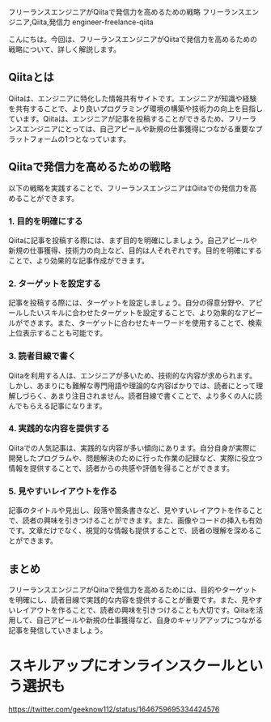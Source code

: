 フリーランスエンジニアがQiitaで発信力を高めるための戦略
フリーランスエンジニア,Qiita,発信力
engineer-freelance-qiita

こんにちは。今回は、フリーランスエンジニアがQiitaで発信力を高めるための戦略について、詳しく解説します。

## Qiitaとは

Qiitaは、エンジニアに特化した情報共有サイトです。エンジニアが知識や経験を共有することで、より良いプログラミング環境の構築や技術力の向上を目指しています。Qiitaは、エンジニアが記事を投稿することができるため、フリーランスエンジニアにとっては、自己アピールや新規の仕事獲得につながる重要なプラットフォームの1つとなっています。

## Qiitaで発信力を高めるための戦略

以下の戦略を実践することで、フリーランスエンジニアはQiitaでの発信力を高めることができます。

### 1. 目的を明確にする

Qiitaに記事を投稿する際には、まず目的を明確にしましょう。自己アピールや新規の仕事獲得、技術力の向上など、目的は人それぞれです。目的を明確にすることで、より効果的な記事作成ができます。

### 2. ターゲットを設定する

記事を投稿する際には、ターゲットを設定しましょう。自分の得意分野や、アピールしたいスキルに合わせたターゲットを設定することで、より効果的なアピールができます。また、ターゲットに合わせたキーワードを使用することで、検索上位表示することも可能です。

### 3. 読者目線で書く

Qiitaを利用する人は、エンジニアが多いため、技術的な内容が求められます。しかし、あまりにも難解な専門用語や理論的な内容ばかりでは、読者にとって理解しづらく、あまり注目されません。読者目線で書くことで、より多くの人に読んでもらえる記事になります。

### 4. 実践的な内容を提供する

Qiitaでの人気記事は、実践的な内容が多い傾向にあります。自分自身が実際に開発したプログラムや、問題解決のために行った作業の記録など、実際に役立つ情報を提供することで、読者からの共感や評価を得ることができます。

### 5. 見やすいレイアウトを作る

記事のタイトルや見出し、段落や箇条書きなど、見やすいレイアウトを作ることで、読者の興味を引きつけることができます。また、画像やコードの挿入も有効です。文章だけでなく、視覚的な情報も提供することで、読者の理解を深めることができます。

## まとめ

フリーランスエンジニアがQiitaで発信力を高めるためには、目的やターゲットを明確にし、読者目線で実践的な内容を提供することが重要です。また、見やすいレイアウトを作ることで、読者の興味を引きつけることも大切です。Qiitaを活用して、自己アピールや新規の仕事獲得など、自身のキャリアアップにつながる記事を発信していきましょう。

# スキルアップにオンラインスクールという選択も
https://twitter.com/geeknow112/status/1646759695334424576
